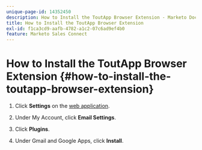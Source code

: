 ```yaml
---
unique-page-id: 14352450
description: How to Install the ToutApp Browser Extension - Marketo Docs - Product Documentation
title: How to Install the ToutApp Browser Extension
exl-id: f1ca3cd9-aafb-4782-a1c2-07c6ad9ef4b0
feature: Marketo Sales Connect
---
```

# How to Install the ToutApp Browser Extension {#how-to-install-the-toutapp-browser-extension}

1. Click **Settings** on the [web application](https://toutapp.com/next#settings).

1. Under My Account, click **Email Settings**.

1. Click **Plugins**.

1. Under Gmail and Google Apps, click **Install**.
